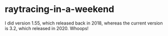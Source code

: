 # raytracing-in-a-weekend

I did version 1.55, which released back in 2018, whereas the current version is 3.2, which released in 2020.
Whoops!

